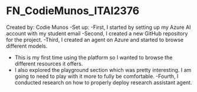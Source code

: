 # FN_CodieMunos_ITAI2376
Created by: Codie Munos
-Set up:
-First, I started by setting up my Azure AI account with my student email
-Second, I created a new GitHub repository for the project.
-Third, I created an agent on Azure and started to browse different models. 
  - This is my first time using the platform so I wanted to browse the different resources it offers.
  - I also explored the playground section which was pretty interesting. I am going to need to play with it more to fully be comfortable.
-Fourth, I conducted research on how to properly deploy research assistant agent.
